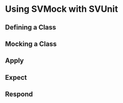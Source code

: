 # Using SVMock with SVUnit

## Defining a Class

## Mocking a Class

## Apply

## Expect

## Respond
